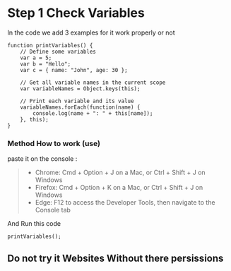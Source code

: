 # Step 1 Check Variables

In the code we add 3 examples for it work properly or not
```
function printVariables() {
    // Define some variables
    var a = 5;
    var b = "Hello";
    var c = { name: "John", age: 30 };

    // Get all variable names in the current scope
    var variableNames = Object.keys(this);

    // Print each variable and its value
    variableNames.forEach(function(name) {
        console.log(name + ": " + this[name]);
    }, this);
}
```

### Method How to work (use)
paste it on the console : 
> + Chrome: Cmd + Option + J on a Mac, or Ctrl + Shift + J on Windows
> + Firefox: Cmd + Option + K on a Mac, or Ctrl + Shift + J on Windows
> + Edge: F12 to access the Developer Tools, then navigate to the Console tab

And Run this code 
```
printVariables();
```

## Do not try it Websites Without there persissions
